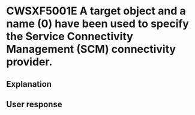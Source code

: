 # CWSXF5001E A target object and a name (0) have been used to specify the Service Connectivity Management (SCM) connectivity provider.

## Explanation

## User response
